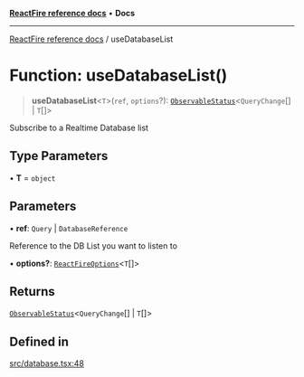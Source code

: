 [**ReactFire reference docs**](../README.md) • **Docs**

***

[ReactFire reference docs](../README.md) / useDatabaseList

# Function: useDatabaseList()

> **useDatabaseList**\<`T`\>(`ref`, `options`?): [`ObservableStatus`](../type-aliases/ObservableStatus.md)\<`QueryChange`[] \| `T`[]\>

Subscribe to a Realtime Database list

## Type Parameters

• **T** = `object`

## Parameters

• **ref**: `Query` \| `DatabaseReference`

Reference to the DB List you want to listen to

• **options?**: [`ReactFireOptions`](../interfaces/ReactFireOptions.md)\<`T`[]\>

## Returns

[`ObservableStatus`](../type-aliases/ObservableStatus.md)\<`QueryChange`[] \| `T`[]\>

## Defined in

[src/database.tsx:48](https://github.com/Synapski/reactfire/blob/main/src/database.tsx#L48)

